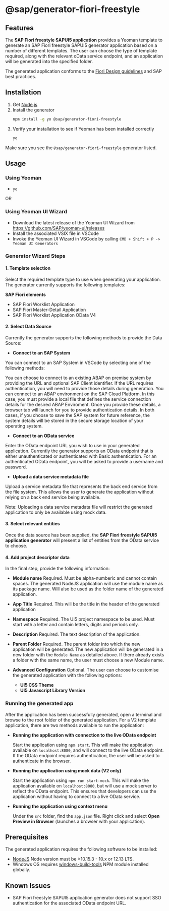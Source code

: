 # @sap/generator-fiori-freestyle

## Features

The **SAP Fiori freestyle SAPUI5 application** provides a Yeoman template to generate an SAP Fiori freestyle SAPUI5 generator application based on a number of different templates.  The user can choose the type of template required, along with the relevant oData service endpoint, and an application will be generated into the specified folder. 

The generated application conforms to the [Fiori Design guidelines](https://experience.sap.com/fiori-design-web/floorplans/floorplan-overview/) and SAP best practices.

## Installation

1. Get [Node.js](https://nodejs.org/en/download/)
2. Install the generator
    ```sh
    npm install -g yo @sap/generator-fiori-freestyle
    ```
3. Verify your installation to see if Yeoman has been installed correctly
    ```sh
    yo
    ```
  Make sure you see the `@sap/generator-fiori-freestyle` generator listed.

## Usage

### Using Yeoman

- `yo`

OR

### Using Yeoman UI Wizard

- Download the latest release of the Yeoman UI Wizard from https://github.com/SAP/yeoman-ui/releases
- Install the associated VSIX file in VSCode
- Invoke the Yeoman UI Wizard in VSCode by calling `CMD + Shift + P -> Yeoman UI Generators`

### Generator Wizard Steps

#### 1. Template selection

Select the required template type to use when generating your application. The generator currently supports the following templates:

**SAP Fiori elements**
- SAP Fiori Worklist Application 
- SAP Fiori Master-Detail Application 
- SAP Fiori Worklist Application OData V4

#### 2. Select Data Source

Currently the generator supports the following methods to provide the Data Source:

- **Connect to an SAP System**

You can connect to an SAP System in VSCode by selecting one of the following methods:

You can choose to connect to an existing ABAP on premise system by providing the URL and optional SAP Client identifier. If the URL requires authentication, you will need to provide those details during generation.
You can connect to an ABAP environment on the SAP Cloud Platform. In this case, you must provide a local file that defines the service connection details for the desired ABAP Enviroment. Once you provide these details, a browser tab will launch for you to provide authentication details.
In both cases, if you choose to save the SAP system for future reference, the system details will be stored in the secure storage location of your operating system.

- **Connect to an OData service**

Enter the OData endpoint URL you wish to use in your generated application. Currently the generator supports an OData endpoint that is either unauthenticated or authenticated with Basic authentication. For an authenticated OData endpoint, you will be asked to provide a username and password.

- **Upload a data service metadata file**

Upload a service metadata file that represents the back end service from the file system. This allows the user to generate the application without relying on a back end service being available.

Note: Uploading a data service metadata file will restrict the generated application to only be available using mock data.


#### 3. Select relevant entities

Once the data source has been supplied, the **SAP Fiori freestyle SAPUI5 application generator** will present a list of entities from the OData service to choose.


#### 4. Add project descriptor data

In the final step, provide the following information:

- **Module name** Required.  Must be alpha-numberic and cannot contain spaces.  The generated NodeJS application will use the module name as its package name.  Will also be used as the folder name of the generated application.
- **App Title** Required.  This will be the title in the header of the generated application
- **Namespace** Required.  The UI5 project namespace to be used.  Must start with a letter and contain letters, digits and periods only.
- **Description** Required. The text description of the application.
- **Parent Folder** Required.  The parent folder into which the new application will be generated.  The new application will be generated in a new folder with the `Module Name` as detailed above.  If there already exists a folder with the same name, the user must choose a new Module name.

- **Advanced Configuration** Optional.  The user can choose to customise the generated application with the following options:

  - **UI5 CSS Theme**
  - **UI5 Javascript Library Version**

### Running the generated app

After the application has been successfully generated, open a terminal and browse to the root folder of the generated application. For a V2 template application, there are two methods available to run the application:

- **Running the application with connection to the live OData endpoint**

  Start the application using `npm start`.  This will make the application available on `localhost:8080`, and will connect to the live OData endpoint.  If the OData endpoint requires authentication, the user will be asked to authenticate in the browser.

- **Running the application using mock data (V2 only)**

  Start the application using `npm run start-mock`.  This will make the application available on `localhost:8080`, but will use a mock server to reflect the OData endpoint.  This ensures that developers can use the application without having to connect to a live OData service.

- **Running the application using context menu**

  Under the `src` folder, find the `app.json` file.  Right click and select **Open Preview in Browser** (launches a browser with your application).

## Prerequisites

The generated application requires the following software to be installed:

- [NodeJS](https://nodejs.org/en/download/) Node version must be >10.15.3 - 10.x or 12.13 LTS.
- Windows OS requires [windows-build-tools](https://www.npmjs.com/package/windows-build-tools) NPM module installed globally.

## Known Issues

- SAP Fiori freestyle SAPUI5 application generator does not support SSO authentication for the associated OData endpoint URL.
